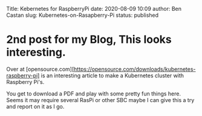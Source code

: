 Title: Kebernetes for RaspberryPi
date: 2020-08-09 10:09
author: Ben Castan
slug: Kubernetes-on-Rasapberry-Pi
status: published

# 2nd post for my Blog, This looks interesting.

Over at [opensource.com][https://opensource.com/downloads/kubernetes-raspberry-pi] is an interesting
article to make a Kubernetes cluster with Raspberry Pi's.

You get to download a PDF and play with some pretty fun things here. 
Seems it may require several RasPi or other SBC maybe I can give this a try and 
report on it as I go.